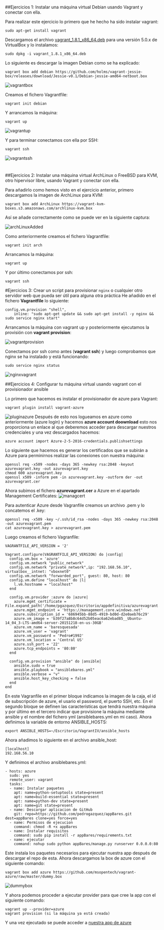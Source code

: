 ##Ejercicios 1: Instalar una máquina virtual Debian usando Vagrant y conectar con ella.

Para realizar este ejercicio lo primero que he hecho ha sido instalar vagrant:
```
sudo apt-get install vagrant
```
Descargamos el archivo [vagrant_1.8.1_x86_64.deb](https://releases.hashicorp.com/vagrant/1.8.1/) para una versión 5.0.x de VirtualBox y lo instalamos:
```
sudo dpkg -i vagrant_1.8.1_x86_64.deb
```
Lo siguiente es descargar la imagen Debian como se ha explicado:
```
vagrant box add debian https://github.com/holms/vagrant-jessie-box/releases/download/Jessie-v0.1/Debian-jessie-amd64-netboot.box
```

![vagrantbox](http://i1042.photobucket.com/albums/b422/Pedro_Gazquez_Navarrete/Captura%20de%20pantalla%20de%202016-02-04%20234853_zpsxlqy3ra5.png)

Creamos el fichero Vagrantfile:
```
vagrant init debian
```
Y arrancamos la máquina:
```
vagrant up
```

![vagrantup](http://i1042.photobucket.com/albums/b422/Pedro_Gazquez_Navarrete/Captura%20de%20pantalla%20de%202016-02-04%20235142_zpshy94hyui.png)

Y para terminar conectamos con ella por SSH:
```
vagrant ssh
```

![vagrantssh](http://i1042.photobucket.com/albums/b422/Pedro_Gazquez_Navarrete/Captura%20de%20pantalla%20de%202016-02-04%20235209_zpsld4tyu1r.png)

#
##Ejercicios 2: Instalar una máquina virtual ArchLinux o FreeBSD para KVM, otro hipervisor libre, usando Vagrant y conectar con ella. 

Para añadirlo como hemos visto en el ejercicio anterior, primero descargamos la imagen de ArchLinux para KVM:

```
vagrant box add ArchLinux https://vagrant-kvm-boxes.s3.amazonaws.com/archlinux-kvm.box
```
Así se añade correctamente como se puede ver en la siguiente captura:

![archLinuxAdded](http://i1042.photobucket.com/albums/b422/Pedro_Gazquez_Navarrete/aniadiendoArch_zpsgsaqbzz5.png)

Como anteriormente creamos el fichero Vagrantfile:

```
vagrant init arch
```

Arrancamos la máquina:
```
vagrant up
```

Y por último conectamos por ssh:
```
vagrant ssh
```


#Ejercicios 3: Crear un script para provisionar `nginx` o cualquier otro servidor web que pueda ser útil para alguna otra práctica
He añadido en el fichero **Vagrantfile** lo siguiente:
```
config.vm.provision "shell",
	inline: "sudo apt-get update && sudo apt-get install -y nginx && sudo service nginx start"
```
Arrancamos la máquina con vagrant up y posteriormente ejecutamos la provisión con **vagrant provision**:

![vagrantprovision](http://i1042.photobucket.com/albums/b422/Pedro_Gazquez_Navarrete/Captura%20de%20pantalla%20de%202016-02-05%20101153_zpswvaodxir.png)

Conectamos por ssh como antes (**vagrant ssh**) y luego comprobamos que nginx se ha instalado y está funcionando:
```
sudo service nginx status
```

![nginxvagrant](http://i1042.photobucket.com/albums/b422/Pedro_Gazquez_Navarrete/Captura%20de%20pantalla%20de%202016-02-05%20101250_zps1hepxrat.png)

##Ejercicios 4: Configurar tu máquina virtual usando vagrant con el provisionador ansible

Lo primero que hacemos es instalar el provisionador de azure para Vagrant:
```
vagrant plugin install vagrant-azure
```
![pluginazure](http://i1042.photobucket.com/albums/b422/Pedro_Gazquez_Navarrete/Captura%20de%20pantalla%20de%202016-02-07%20220453_zpsggqexnuv.png)
Después de esto nos logueamos en azure como anteriormente (azure login) y hacemos **azure account doownload**  esto nos proporciona un enlace al que deberemos acceder para descargar nuestros credenciales y una vez descargados hacemos:
```
azure account import Azure-2-5-2016-credentials.publishsettings
```
Lo siguiente que hacemos es generar los certificados que se subirán a Azure para perminirnos realizar las conexiones con nuestra máquina:
```
openssl req -x509 -nodes -days 365 -newkey rsa:2048 -keyout azurevagrant.key -out azurevagrant.key
chmod 600 azurevagrant.key
openssl x509 -inform pem -in azurevagrant.key -outform der -out azurevagrant.cer
```
Ahora subimos el fichero **azurevagrant.cer** a Azure en el apartado Management Certificates:
![managcert](http://i1042.photobucket.com/albums/b422/Pedro_Gazquez_Navarrete/Captura%20de%20pantalla%20de%202016-02-05%20164823_zpskywjh3fa.png)

Para autenticar Azure desde Vagranfile creamos un archivo .pem y lo concatemos el .key:
```
openssl req -x509 -key ~/.ssh/id_rsa -nodes -days 365 -newkey rsa:2048 -out azurevagrant.pem
cat azurevagrant.key > azurevagrant.pem
```
Luego creamos el fichero Vagranfile:
```
VAGRANTFILE_API_VERSION = '2'

Vagrant.configure(VAGRANTFILE_API_VERSION) do |config|
  config.vm.box = 'azure'
  config.vm.network "public_network"
  config.vm.network "private_network",ip: "192.168.56.10", virtualbox__intnet: "vboxnet0"
  config.vm.network "forwarded_port", guest: 80, host: 80
  config.vm.define "localhost" do |l|
    l.vm.hostname = "localhost"
  end

  config.vm.provider :azure do |azure|
    azure.mgmt_certificate = File.expand_path('/home/pgazquez/Escritorio/appdefinitiva/azurevagrant.pem')
    azure.mgmt_endpoint = 'https://management.core.windows.net'
    azure.subscription_id = '686945bb-88d5-4919-bd0d-d2e0aeb76c29'
    azure.vm_image = 'b39f27a8b8c64d52b05eac6a62ebad85__Ubuntu-14_04_3-LTS-amd64-server-20151218-en-us-30GB'
    azure.vm_name = 'baresquesada'
    azure.vm_user = 'vagrant'
    azure.vm_password = 'Pedro#1992'
    azure.vm_location = 'Central US' 
    azure.ssh_port = '22'
    azure.tcp_endpoints = '80:80'
  end

  config.vm.provision "ansible" do |ansible|
    ansible.sudo = true
    ansible.playbook = "ansiblebares.yml"
    ansible.verbose = "v"
    ansible.host_key_checking = false 
  end
end
```
En este Vagranfile en el primer bloque indicamos la imagen de la caja, el id de subscripción de azure, el usario el password, el puerto SSH, etc. En el segundo bloque se definen las características que tendrá nuestra máquina y por último en el tercero indicar que provisione la máquina mediante ansible y el nombre del fichero yml (ansiblebares.yml en mi caso).
Ahora definimos la variable de entorno ANSIBLE_HOSTS:
```
export ANSIBLE_HOSTS=~/Escritorio/VagrantIV/ansible_hosts
```
Ahora añadimos lo siguiente en el archivo ansible_host:
```
[localhost]
192.168.56.10
```
Y definimos el archivo ansiblebares.yml:
```
- hosts: azure
  sudo: yes
  remote_user: vagrant
  tasks:
  - name: Instalar paquetes 
    apt: name=python-setuptools state=present
    apt: name=build-essential state=present
    apt: name=python-dev state=present
    apt: name=git state=present
  - name: Descargar aplicacion de GitHub
    git: repo=https://github.com/pedrogazquez/appBares.git dest=appBares clone=yes force=yes
  - name: Permisos de ejecucion
    command: chmod -R +x appBares
  - name: Instalar requisitos
    command: sudo pip install -r appBares/requirements.txt
  - name: ejecutar
    command: nohup sudo python appBares/manage.py runserver 0.0.0.0:80
```

Este instala los paquetes necesarios para ejecutar nuestra app después de descargar el repo de esta.
Ahora descargamos la box de azure con el siguiente comando:
```
vagrant box add azure https://github.com/msopentech/vagrant-azure/raw/master/dummy.box

```
![dummybox](http://i1042.photobucket.com/albums/b422/Pedro_Gazquez_Navarrete/Captura%20de%20pantalla%20de%202016-02-05%20165928_zps2kqtfjqy.png)

Y ahora podemos proceder a ejecutar provider para que cree la app con el siguiente comando:
```
vagrant up --provider=azure
vagrant provision (si la máquina ya está creada)
```
Y una vez ejecutado se puede acceder a [nuestra app de azure](http://baresquesada.cloudapp.net/rango/)
